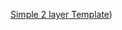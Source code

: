 
[Simple 2 layer Template](https://github.com/tom2rd/KiCAD/blob/main/Template/Simple/meta/info.html))
